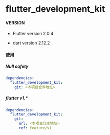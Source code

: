 # flutter_development_kit

#### VERSION

- Flutter version 2.0.4

- dart version 2.12.2

#### 使用

##### Null safety

```yaml
dependencies:
  flutter_development_kit:
    git: <本项目仓库地址>
```

##### flutter v1.\*

```yaml
dependencies:
  flutter_development_kit:
    git:
      url: <本项目仓库地址>
      ref: feature/v1
```
